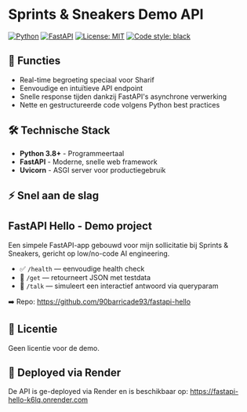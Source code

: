# Sprints & Sneakers Demo API

[![Python](https://img.shields.io/badge/Python-3.8+-blue?logo=python&logoColor=white)](https://www.python.org/)
[![FastAPI](https://img.shields.io/badge/FastAPI-0.68.0-009688?logo=fastapi&logoColor=white)](https://fastapi.tiangolo.com/)
[![License: MIT](https://img.shields.io/badge/License-MIT-yellow.svg)](https://opensource.org/licenses/MIT)
[![Code style: black](https://img.shields.io/badge/code%20style-black-000000.svg)](https://github.com/psf/black)

## 🚀 Functies

- Real-time begroeting speciaal voor Sharif
- Eenvoudige en intuïtieve API endpoint
- Snelle response tijden dankzij FastAPI's asynchrone verwerking
- Nette en gestructureerde code volgens Python best practices

## 🛠️ Technische Stack

- **Python 3.8+** - Programmeertaal
- **FastAPI** - Moderne, snelle web framework
- **Uvicorn** - ASGI server voor productiegebruik

## ⚡ Snel aan de slag

## FastAPI Hello - Demo project

Een simpele FastAPI-app gebouwd voor mijn sollicitatie bij Sprints & Sneakers, gericht op low/no-code AI engineering.

- ✅ `/health` — eenvoudige health check
- 🔁 `/get` — retourneert JSON met testdata
- 💬 `/talk` — simuleert een interactief antwoord via queryparam
 
➡️ Repo: https://github.com/90barricade93/fastapi-hello

## 📄 Licentie

Geen licentie voor de demo.

## 📝 Deployed via Render

De API is ge-deployed via Render en is beschikbaar op: https://fastapi-hello-k6lq.onrender.com


